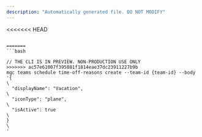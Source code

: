 ```yaml
---
description: "Automatically generated file. DO NOT MODIFY"
---
```


<<<<<<< HEAD
```cli

=======
```bash

// THE CLI IS IN PREVIEW. NON-PRODUCTION USE ONLY
>>>>>>> ac57e61007f395881f1814eae37dc23911227b9b
mgc teams schedule time-off-reasons create --team-id {team-id} --body '{\
  "displayName": "Vacation",\
  "iconType": "plane",\
  "isActive": true\
}\
'

```